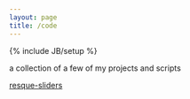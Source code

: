 ```yaml
---
layout: page
title: /code
---
```

{% include JB/setup %}

a collection of a few of my projects and scripts

[resque-sliders](https://github.com/kmullin/resque-sliders)
